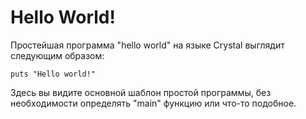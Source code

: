 # Hello World!

Простейшая программа "hello world" на языке Crystal выглядит следующим образом:

```crystal
puts "Hello world!"
```

Здесь вы видите основной шаблон простой программы, без необходимости определять "main" функцию или что-то подобное.


